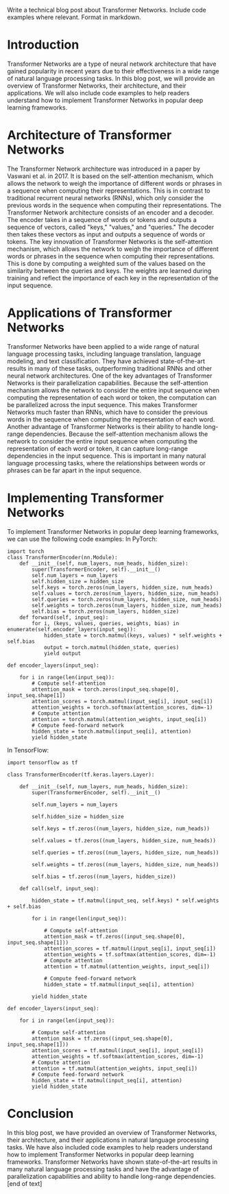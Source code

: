  Write a technical blog post about Transformer Networks. Include code examples where relevant. Format in markdown.
# Introduction

Transformer Networks are a type of neural network architecture that have gained popularity in recent years due to their effectiveness in a wide range of natural language processing tasks. In this blog post, we will provide an overview of Transformer Networks, their architecture, and their applications. We will also include code examples to help readers understand how to implement Transformer Networks in popular deep learning frameworks.
# Architecture of Transformer Networks

The Transformer Network architecture was introduced in a paper by Vaswani et al. in 2017. It is based on the self-attention mechanism, which allows the network to weigh the importance of different words or phrases in a sequence when computing their representations. This is in contrast to traditional recurrent neural networks (RNNs), which only consider the previous words in the sequence when computing their representations.
The Transformer Network architecture consists of an encoder and a decoder. The encoder takes in a sequence of words or tokens and outputs a sequence of vectors, called "keys," "values," and "queries." The decoder then takes these vectors as input and outputs a sequence of words or tokens.
The key innovation of Transformer Networks is the self-attention mechanism, which allows the network to weigh the importance of different words or phrases in the sequence when computing their representations. This is done by computing a weighted sum of the values based on the similarity between the queries and keys. The weights are learned during training and reflect the importance of each key in the representation of the input sequence.
# Applications of Transformer Networks

Transformer Networks have been applied to a wide range of natural language processing tasks, including language translation, language modeling, and text classification. They have achieved state-of-the-art results in many of these tasks, outperforming traditional RNNs and other neural network architectures.
One of the key advantages of Transformer Networks is their parallelization capabilities. Because the self-attention mechanism allows the network to consider the entire input sequence when computing the representation of each word or token, the computation can be parallelized across the input sequence. This makes Transformer Networks much faster than RNNs, which have to consider the previous words in the sequence when computing the representation of each word.
Another advantage of Transformer Networks is their ability to handle long-range dependencies. Because the self-attention mechanism allows the network to consider the entire input sequence when computing the representation of each word or token, it can capture long-range dependencies in the input sequence. This is important in many natural language processing tasks, where the relationships between words or phrases can be far apart in the input sequence.
# Implementing Transformer Networks

To implement Transformer Networks in popular deep learning frameworks, we can use the following code examples:
In PyTorch:
```
import torch
class TransformerEncoder(nn.Module):
    def __init__(self, num_layers, num_heads, hidden_size):
        super(TransformerEncoder, self).__init__()
        self.num_layers = num_layers
        self.hidden_size = hidden_size
        self.keys = torch.zeros(num_layers, hidden_size, num_heads)
        self.values = torch.zeros(num_layers, hidden_size, num_heads)
        self.queries = torch.zeros(num_layers, hidden_size, num_heads)
        self.weights = torch.zeros(num_layers, hidden_size, num_heads)
        self.bias = torch.zeros(num_layers, hidden_size)
    def forward(self, input_seq):
        for i, (keys, values, queries, weights, bias) in enumerate(self.encoder_layers(input_seq)):
            hidden_state = torch.matmul(keys, values) * self.weights + self.bias
            output = torch.matmul(hidden_state, queries)
            yield output

def encoder_layers(input_seq):

    for i in range(len(input_seq)):
        # Compute self-attention
        attention_mask = torch.zeros(input_seq.shape[0], input_seq.shape[1])
        attention_scores = torch.matmul(input_seq[i], input_seq[i])
        attention_weights = torch.softmax(attention_scores, dim=-1)
        # Compute attention
        attention = torch.matmul(attention_weights, input_seq[i])
        # Compute feed-forward network
        hidden_state = torch.matmul(input_seq[i], attention)
        yield hidden_state
```
In TensorFlow:
```
import tensorflow as tf

class TransformerEncoder(tf.keras.layers.Layer):

    def __init__(self, num_layers, num_heads, hidden_size):
        super(TransformerEncoder, self).__init__()

        self.num_layers = num_layers

        self.hidden_size = hidden_size

        self.keys = tf.zeros((num_layers, hidden_size, num_heads))

        self.values = tf.zeros((num_layers, hidden_size, num_heads))

        self.queries = tf.zeros((num_layers, hidden_size, num_heads))

        self.weights = tf.zeros((num_layers, hidden_size, num_heads))

        self.bias = tf.zeros((num_layers, hidden_size))

    def call(self, input_seq):

        hidden_state = tf.matmul(input_seq, self.keys) * self.weights + self.bias

        for i in range(len(input_seq)):

            # Compute self-attention
            attention_mask = tf.zeros((input_seq.shape[0], input_seq.shape[1]))
            attention_scores = tf.matmul(input_seq[i], input_seq[i])
            attention_weights = tf.softmax(attention_scores, dim=-1)
            # Compute attention
            attention = tf.matmul(attention_weights, input_seq[i])

            # Compute feed-forward network
            hidden_state = tf.matmul(input_seq[i], attention)

        yield hidden_state

def encoder_layers(input_seq):

    for i in range(len(input_seq)):

        # Compute self-attention
        attention_mask = tf.zeros((input_seq.shape[0], input_seq.shape[1]))
        attention_scores = tf.matmul(input_seq[i], input_seq[i])
        attention_weights = tf.softmax(attention_scores, dim=-1)
        # Compute attention
        attention = tf.matmul(attention_weights, input_seq[i])
        # Compute feed-forward network
        hidden_state = tf.matmul(input_seq[i], attention)
        yield hidden_state
```
# Conclusion

In this blog post, we have provided an overview of Transformer Networks, their architecture, and their applications in natural language processing tasks. We have also included code examples to help readers understand how to implement Transformer Networks in popular deep learning frameworks. Transformer Networks have shown state-of-the-art results in many natural language processing tasks and have the advantage of parallelization capabilities and ability to handle long-range dependencies. [end of text]


